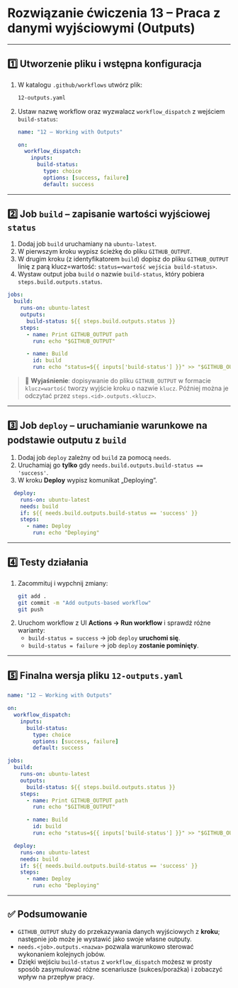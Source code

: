 # Rozwiązanie ćwiczenia 13 – Praca z danymi wyjściowymi (Outputs)

---

## 1️⃣ Utworzenie pliku i wstępna konfiguracja

1. W katalogu `.github/workflows` utwórz plik:
   ```bash
   12-outputs.yaml
   ```
2. Ustaw nazwę workflow oraz wyzwalacz `workflow_dispatch` z wejściem `build-status`:
   ```yaml
   name: "12 – Working with Outputs"

   on:
     workflow_dispatch:
       inputs:
         build-status:
           type: choice
           options: [success, failure]
           default: success
   ```

---

## 2️⃣ Job `build` – zapisanie wartości wyjściowej `status`

1. Dodaj job `build` uruchamiany na `ubuntu-latest`.
2. W pierwszym kroku wypisz ścieżkę do pliku `GITHUB_OUTPUT`.
3. W drugim kroku (z identyfikatorem `build`) dopisz do pliku `GITHUB_OUTPUT` linię z parą klucz=wartość: `status=<wartość wejścia build-status>`.
4. Wystaw output joba `build` o nazwie `build-status`, który pobiera `steps.build.outputs.status`.

```yaml
jobs:
  build:
    runs-on: ubuntu-latest
    outputs:
      build-status: ${{ steps.build.outputs.status }}
    steps:
      - name: Print GITHUB_OUTPUT path
        run: echo "$GITHUB_OUTPUT"

      - name: Build
        id: build
        run: echo "status=${{ inputs['build-status'] }}" >> "$GITHUB_OUTPUT"
```

> 🔎 **Wyjaśnienie**: dopisywanie do pliku `GITHUB_OUTPUT` w formacie `klucz=wartość` tworzy wyjście kroku o nazwie `klucz`. Później można je odczytać przez `steps.<id>.outputs.<klucz>`.

---

## 3️⃣ Job `deploy` – uruchamianie warunkowe na podstawie outputu z `build`

1. Dodaj job `deploy` zależny od `build` za pomocą `needs`.
2. Uruchamiaj go **tylko** gdy `needs.build.outputs.build-status == 'success'`.
3. W kroku **Deploy** wypisz komunikat „Deploying”.

```yaml
  deploy:
    runs-on: ubuntu-latest
    needs: build
    if: ${{ needs.build.outputs.build-status == 'success' }}
    steps:
      - name: Deploy
        run: echo "Deploying"
```

---

## 4️⃣ Testy działania

1. Zacommituj i wypchnij zmiany:
   ```bash
   git add .
   git commit -m "Add outputs-based workflow"
   git push
   ```
2. Uruchom workflow z UI **Actions → Run workflow** i sprawdź różne warianty:
   - `build-status = success` → job `deploy` **uruchomi się**.
   - `build-status = failure` → job `deploy` **zostanie pominięty**.

---

## 5️⃣ Finalna wersja pliku `12-outputs.yaml`

```yaml
name: "12 – Working with Outputs"

on:
  workflow_dispatch:
    inputs:
      build-status:
        type: choice
        options: [success, failure]
        default: success

jobs:
  build:
    runs-on: ubuntu-latest
    outputs:
      build-status: ${{ steps.build.outputs.status }}
    steps:
      - name: Print GITHUB_OUTPUT path
        run: echo "$GITHUB_OUTPUT"

      - name: Build
        id: build
        run: echo "status=${{ inputs['build-status'] }}" >> "$GITHUB_OUTPUT"

  deploy:
    runs-on: ubuntu-latest
    needs: build
    if: ${{ needs.build.outputs.build-status == 'success' }}
    steps:
      - name: Deploy
        run: echo "Deploying"
```

---

## ✅ Podsumowanie

- `GITHUB_OUTPUT` służy do przekazywania danych wyjściowych z **kroku**; następnie job może je wystawić jako swoje własne outputy.
- `needs.<job>.outputs.<nazwa>` pozwala warunkowo sterować wykonaniem kolejnych jobów.
- Dzięki wejściu `build-status` z `workflow_dispatch` możesz w prosty sposób zasymulować różne scenariusze (sukces/porażka) i zobaczyć wpływ na przepływ pracy.
